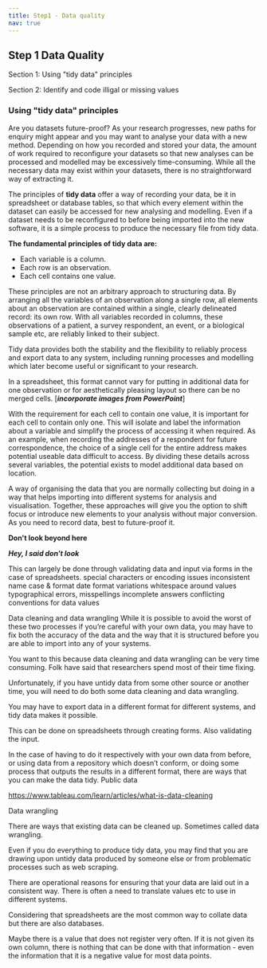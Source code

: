 ```yaml
---
title: Step1 - Data quality
nav: true
---
```



## Step 1 Data Quality

  Section 1: Using "tidy data" principles
 
  Section 2: Identify and code illigal or missing values

### Using "tidy data" principles
Are you datasets future-proof? As your research progresses, new paths for enquiry might appear and you may want to analyse your data with a new method. Depending on how you recorded and stored your data, the amount of work required to reconfigure your datasets so that new analyses can be processed and modelled may be excessively time-consuming. While all the necessary data may exist within your datasets, there is no straightforward way of extracting it.

The principles of **tidy data** offer a way of recording your data, be it in spreadsheet or database tables, so that which every element within the dataset can easily be accessed for new analysing and modelling. Even if a dataset needs to be reconfigured to before being imported into the new software, it is a simple process to produce the necessary file from tidy data. 

**The fundamental principles of tidy data are:**
- Each variable is a column.
- Each row is an observation.
- Each cell contains one value.

These principles are not an arbitrary approach to structuring data. By arranging all the variables of an observation along a single row, all elements about an observation are contained within a single, clearly delineated record: its own row. With all variables recorded in columns, these observations of a patient, a survey respondent, an event, or a biological sample etc, are reliably linked to their subject. 

Tidy data provides both the stability and the flexibility to reliably process and export data to any system, including running processes and modelling which later become useful or significant to your research.  

In a spreadsheet, this format cannot vary for putting in additional data for one observation or for aesthetically pleasing layout so there can be no merged cells. [***incorporate images from PowerPoint***]

With the requirement for each cell to contain one value, it is important for each cell to contain only one. This will isolate and label the information about a variable and simplify the process of accessing it when required. As an example, when recording the addresses of a respondent for future correspondence, the choice of a single cell for the entire address makes potential useable data difficult to access. By dividing these details across several variables, the potential exists to model additional data based on location.

A way of organising the data that you are normally collecting but doing in a way that helps importing into different systems for analysis and visualisation. Together, these approaches will give you the option to shift focus or introduce new elements to your analysis without major conversion. As you need to record data, best to future-proof it. 

**Don't look beyond here**

***Hey, I said don't look***


This can largely be done through validating data and input via forms in the case of spreadsheets.
special characters or encoding issues 
inconsistent name case & format 
date format variations 
whitespace around values  
typographical errors, misspellings 
incomplete answers 
conflicting conventions for data values

Data cleaning and data wrangling
While it is possible to avoid the worst of these two processes if you’re careful with your own data, you may have to fix both the accuracy of the data and the way that it is structured before you are able to import into any of your systems. 

You want to this because data cleaning and data wrangling can be very time consuming. Folk have said that researchers spend most of their time fixing.

Unfortunately, if you have untidy data from some other source or another time, you will need to do both some data cleaning and data wrangling. 

You may have to export data in a different format for different systems, and tidy data makes it possible.

This can be done on spreadsheets through creating forms. Also validating the input. 

In the case of having to do it respectively with your own data from before, or using data from a repository which doesn’t conform, or doing some process that outputs the results in a different format, there are ways that you can make the data tidy. Public data

https://www.tableau.com/learn/articles/what-is-data-cleaning

Data wrangling

There are ways that existing data can be cleaned up. Sometimes called data wrangling.

Even if you do everything to produce tidy data, you may find that you are drawing upon untidy data produced by someone else or from problematic processes such as web scraping.

There are operational reasons for ensuring that your data are laid out in a consistent way. There is often a need to translate values etc to use in different systems.

Considering that spreadsheets are the most common way to collate data but there are also databases. 

Maybe there is a value that does not register very often. If it is not given its own column, there is nothing that can be done with that information - even the information that it is a negative value for most data points. 
